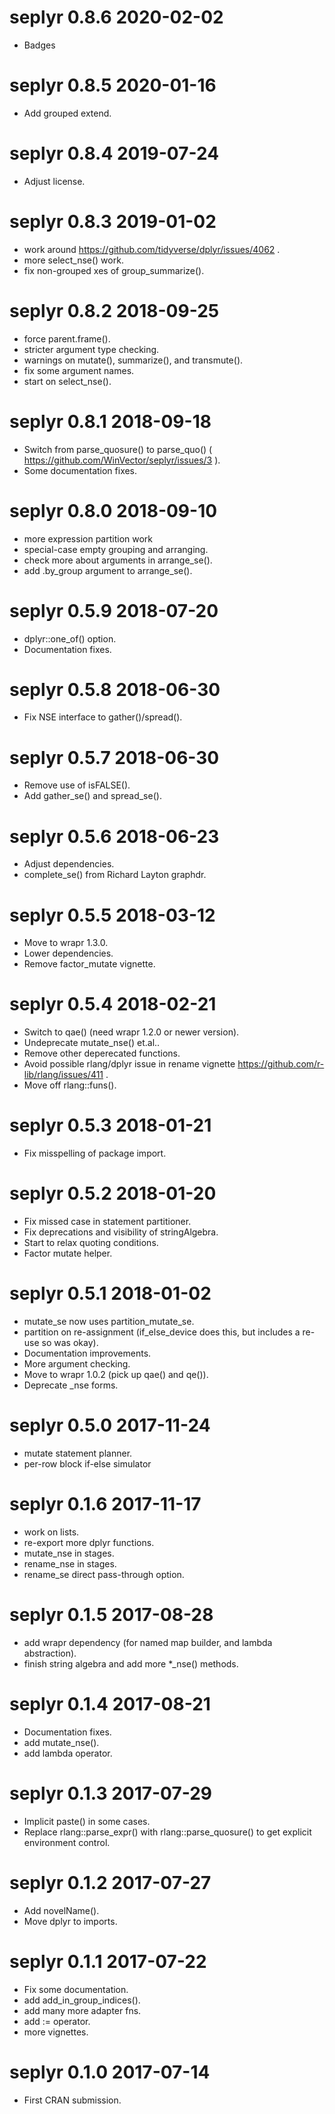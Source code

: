 
# seplyr 0.8.6 2020-02-02

 * Badges

# seplyr 0.8.5 2020-01-16

 * Add grouped extend.

# seplyr 0.8.4 2019-07-24

 * Adjust license.

# seplyr 0.8.3 2019-01-02

 * work around https://github.com/tidyverse/dplyr/issues/4062 .
 * more select_nse() work.
 * fix non-grouped xes of group_summarize().

# seplyr 0.8.2 2018-09-25

 * force parent.frame().
 * stricter argument type checking.
 * warnings on mutate(), summarize(), and transmute().
 * fix some argument names.
 * start on select_nse().

# seplyr 0.8.1 2018-09-18

 * Switch from parse_quosure() to parse_quo() ( https://github.com/WinVector/seplyr/issues/3 ).
 * Some documentation fixes.

# seplyr 0.8.0 2018-09-10

 * more expression partition work
 * special-case empty grouping and arranging.
 * check more about arguments in arrange_se().
 * add .by_group argument to arrange_se().

# seplyr 0.5.9 2018-07-20

 * dplyr::one_of() option.
 * Documentation fixes.

# seplyr 0.5.8 2018-06-30

 * Fix NSE interface to gather()/spread().

# seplyr 0.5.7 2018-06-30

 * Remove use of isFALSE().
 * Add gather_se() and spread_se().
 
# seplyr 0.5.6 2018-06-23

 * Adjust dependencies.
 * complete_se() from Richard Layton graphdr.

# seplyr 0.5.5 2018-03-12

 * Move to wrapr 1.3.0.
 * Lower dependencies.
 * Remove factor_mutate vignette.
 
# seplyr 0.5.4 2018-02-21

 * Switch to qae() (need wrapr 1.2.0 or newer version).
 * Undeprecate mutate_nse() et.al..
 * Remove other deperecated functions.
 * Avoid possible rlang/dplyr issue in rename vignette https://github.com/r-lib/rlang/issues/411 .
 * Move off rlang::funs().
 
# seplyr 0.5.3 2018-01-21

 * Fix misspelling of package import.
 
# seplyr 0.5.2 2018-01-20

 * Fix missed case in statement partitioner.
 * Fix deprecations and visibility of stringAlgebra.
 * Start to relax quoting conditions.
 * Factor mutate helper.

# seplyr 0.5.1 2018-01-02

 * mutate_se now uses partition_mutate_se.
 * partition on re-assignment (if_else_device does this, but includes a re-use so was okay).
 * Documentation improvements.
 * More argument checking.
 * Move to wrapr 1.0.2 (pick up qae() and qe()).
 * Deprecate _nse forms.

# seplyr 0.5.0 2017-11-24

 * mutate statement planner.
 * per-row block if-else simulator

# seplyr 0.1.6 2017-11-17

 * work on lists.
 * re-export more dplyr functions.
 * mutate_nse in stages.
 * rename_nse in stages.
 * rename_se direct pass-through option.

# seplyr 0.1.5 2017-08-28

 * add wrapr dependency (for named map builder, and lambda abstraction).
 * finish string algebra and add more *_nse() methods.
 
# seplyr 0.1.4 2017-08-21

 * Documentation fixes.
 * add mutate_nse().
 * add lambda operator.

# seplyr 0.1.3 2017-07-29

 * Implicit paste() in some cases.
 * Replace rlang::parse_expr() with rlang::parse_quosure() to get explicit environment control.

# seplyr 0.1.2 2017-07-27

 * Add novelName().
 * Move dplyr to imports.
 
# seplyr 0.1.1 2017-07-22

 * Fix some documentation.
 * add add_in_group_indices().
 * add many more adapter fns.
 * add := operator.
 * more vignettes.


# seplyr 0.1.0 2017-07-14

 * First CRAN submission.
